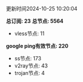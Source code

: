 更新时间2024-10-25 10:20:04

**总订阅: 23**
**总节点: 5564**
- vless节点: 11

**google ping有效节点: 220**
- ss节点: 173
- v2ray节点: 43
- trojan节点: 4
